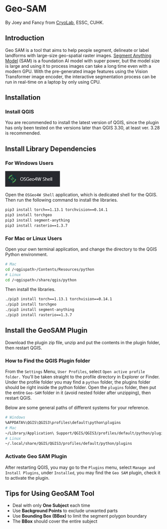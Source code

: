 # Geo-SAM

By Joey and Fancy from [CryoLab](https://cryocuhk.github.io/), ESSC, CUHK.

## Introduction

Geo SAM is a tool that aims to help people segment, delineate or label landforms with large-size geo-spatial raster images.
[Segment Anything Model](https://segment-anything.com/) (SAM) is a foundation AI model with super power, but the model size is large and using it to process images can take a long time even with a modern GPU.
With the pre-generated image features using the Vision Transformer image encoder, the interactive segmentation process can be run in real-time on a laptop by only using CPU.

## Installation

### Install QGIS

You are recommended to install the latest version of QGIS, since the plugin has only been tested on the versions later than QGIS 3.30, at least ver. 3.28 is recommended.

## Install Library Dependencies

### For Windows Users

![OsGeo4WShell](./assets/OsGeo4WShell.png)

<!-- <p align="center">
  <img src="./assets/OsGeo4WShell.png" width="100" title="OsGeo4WShell"> -->
  <!-- <img src="./assets/OsGeo4WShell.png" width="100" alt="OsGeo4WShell"> -->
<!-- </p> -->

Open the `OSGeo4W Shell` application, which is dedicated shell for the QGIS. Then run the following command to install the libraries.

```bash
pip3 install torch==1.13.1 torchvision==0.14.1
pip3 install torchgeo
pip3 install segment-anything
pip3 install rasterio==1.3.7
```

### For Mac or Linux Users

Open your own terminal application, and change the directory to the QGIS Python environment.

```bash
# Mac
cd /<qgispath>/Contents/Resources/python
# Linux
cd /<qgispath>/share/qgis/python
```

Then install the libraries.

```bash
./pip3 install torch==1.13.1 torchvision==0.14.1
./pip3 install torchgeo
./pip3 install segment-anything
./pip3 install rasterio==1.3.7
```

## Install the GeoSAM Plugin

Download the plugin zip file, unzip and put the contents in the plugin folder, then restart QGIS.

### How to Find the QGIS Plugin folder

From the `Settings` Menu, `User Profiles`, select `Open active profile folder.`  You'll be taken straight to the profile directory in Explorer or Finder. Under the profile folder you may find a `python` folder, the plugins folder should be right inside the python folder. Open the `plugins` folder, then put the entire `Geo-SAM` folder in it (avoid nested folder after unzipping), then restart QGIS.

Below are some general paths of different systems for your reference.

```bash
# Windows
%APPDATA%\QGIS\QGIS3\profiles\default\python\plugins
# Mac
~/Library/Application\ Support/QGIS/QGIS3/profiles/default/python/plugins
# Linux
~/.local/share/QGIS/QGIS3/profiles/default/python/plugins
```

### Activate Geo SAM Plugin

After restarting QGIS, you may go to the `Plugins` menu, select `Manage and Install Plugins`, under `Installed`, you may find the `Geo SAM` plugin, check it to activate the plugin.

## Tips for Using GeoSAM Tool

- Deal with only **One Subject** each time
- Use **Background Points** to exclude unwanted parts
- Use **Bounding Box (BBox)** to limit the segment polygon boundary
- The **BBox** should cover the entire subject
